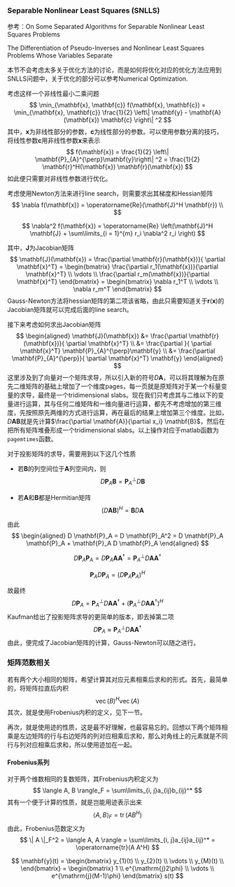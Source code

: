 ### Separable Nonlinear Least Squares (SNLLS)

参考：On Some Separated Algorithms for Separable Nonlinear Least Squares Problems

The Differentiation of Pseudo-Inverses and Nonlinear Least Squares Problems Whose Variables Separate

本节不会考虑太多关于优化方法的讨论，而是如何将优化对应的优化方法应用到SNLLS问题中，关于优化的部分可以参考Numerical Optimization. 

考虑这样一个非线性最小二乘问题
$$
\min_{\mathbf{x}, \mathbf{c}} f(\mathbf{x}, \mathbf{c}) = \min_{\mathbf{x}, \mathbf{c}} \frac{1}{2} \left\| \mathbf{y} - \mathbf{A}(\mathbf{x}) \mathbf{c} \right\| ^2
$$
其中，$\mathbf{x}$为非线性部分的参数，$\mathbf{c}$为线性部分的参数。可以使用参数分离的技巧，将线性参数$\mathbf{c}$用非线性参数$\mathbf{x}$来表示
$$
f(\mathbf{x}) =  \frac{1}{2} \left\| \mathbf{P}_{A}^{\perp}\mathbf{y}\right\| ^2 = \frac{1}{2} \mathbf{r}^H(\mathbf{x}) \mathbf{r}(\mathbf{x})
$$
如此便只需要对非线性参数进行优化。

考虑使用Newton方法来进行line search，则需要求出其梯度和Hessian矩阵
$$
\nabla f(\mathbf{x}) = \operatorname{Re}(\mathbf{J}^H \mathbf{r}) \\
$$

$$
\nabla^2 f(\mathbf{x}) = \operatorname{Re} \left(\mathbf{J}^H \mathbf{J} + \sum\limits_{i = 1}^{m} r_i \nabla^2 r_i \right)
$$

其中，$\mathbf{J}$为Jacobian矩阵
$$
\mathbf{J}(\mathbf{x}) = \frac{\partial \mathbf{r}(\mathbf{x})}{ \partial \mathbf{x}^T} = \begin{bmatrix}
\frac{\partial r_1(\mathbf{x})}{\partial \mathbf{x}^T} \\
\vdots \\
\frac{\partial r_m(\mathbf{x})}{\partial \mathbf{x}^T}
\end{bmatrix} = \begin{bmatrix}
\nabla r_1^T \\
\vdots \\
\nabla r_m^T
\end{bmatrix}
$$
Gauss-Newton方法将hessian矩阵的第二项该省略，由此只需要知道关于$\mathbf{r}(\mathbf{x})$的Jacobian矩阵就可以完成后面的line search。

接下来考虑如何求出Jacobian矩阵
$$
\begin{aligned}
\mathbf{J}(\mathbf{x}) &= \frac{\partial \mathbf{r}(\mathbf{x})}{ \partial \mathbf{x}^T} \\
&= \frac{\partial }{ \partial \mathbf{x}^T} \mathbf{P}_{A}^{\perp}\mathbf{y} \\
&= \frac{\partial \mathbf{P}_{A}^{\perp}}{ \partial \mathbf{x}^T} \mathbf{y}
\end{aligned}
$$
这里涉及到了向量对一个矩阵求导，所以引入新的符号$D \mathbf{A}$，可以将其理解为在原先二维矩阵的基础上增加了一个维度pages，每一页就是原矩阵对于某一个标量变量的求导，最终是一个tridimensional slabs。现在我们只考虑其与二维以下的变量进行运算，其与任何二维矩阵和一维向量进行运算，都先不考虑增加的第三维度，先按照原先两维的方式进行运算，再在最后的结果上增加第三个维度。比如，$D \mathbf{A} \mathbf{B}$就是先计算$\frac{\partial  \mathbf{A}}{\partial x_i} \mathbf{B}$，然后在把所有矩阵堆叠形成一个tridimensional slabs。以上操作对应于matlab函数为`pagemtimes`函数。

对于投影矩阵的求导，需要用到以下这几个性质

- 若$\mathbf{B}$的列空间位于$\mathbf{A}$列空间内，则
  $$
  D \mathbf{P}_A \mathbf{B} = \mathbf{P}_{A}^{\perp} D \mathbf{B}
  $$

- 若$\mathbf{A}$和$\mathbf{B}$都是Hermitian矩阵
  $$
  (D \mathbf{A}\mathbf{B})^H = \mathbf{B} D \mathbf{A}
  $$

由此
$$
\begin{aligned}
D \mathbf{P}_A = D \mathbf{P}_A^2 = D \mathbf{P}_A \mathbf{P}_A  + \mathbf{P}_A D \mathbf{P}_A 
\end{aligned}
$$

$$
D \mathbf{P}_A \mathbf{P}_A = D  \mathbf{P}_A \mathbf{A} \mathbf{A}^{\dagger} = \mathbf{P}_A^{\perp} D \mathbf{A} \mathbf{A}^{\dagger}
$$

$$
\mathbf{P}_A D \mathbf{P}_A  = (D \mathbf{P}_A  \mathbf{P}_A )^H
$$

故最终
$$
D \mathbf{P}_A = \mathbf{P}_A^{\perp} D \mathbf{A} \mathbf{A}^{\dagger} + (\mathbf{P}_A^{\perp} D \mathbf{A} \mathbf{A}^{\dagger})^H
$$
Kaufman给出了投影矩阵求导的更简单的版本，即去掉第二项
$$
D \mathbf{P}_A \approx \mathbf{P}_A^{\perp} D \mathbf{A} \mathbf{A}^{\dagger}
$$
由此，便完成了Jacobian矩阵的计算，Gauss-Newton可以随之进行。

### 矩阵范数相关

若有两个大小相同的矩阵，希望计算其对应元素相乘后求和的形式。首先，最简单的，将矩阵拉直后内积
$$
\operatorname{vec}(B)^H \operatorname{vec}(A)
$$
其次，就是使用Frobenius内积的定义，见下一节。

再次，就是使用迹的性质，这是最不好理解，也最容易忘的。回想以下两个矩阵相乘是左边矩阵的行与右边矩阵的列对应相乘后求和，那么对角线上的元素就是不同行与列对应相乘后求和，所以使用迹加在一起。

#### Frobenius系列

对于两个维数相同的复数矩阵，其Frobenius内积定义为
$$
\langle A, B \rangle_F = \sum\limits_{i, j}a_{ij}b_{ij}^*
$$
其有一个便于计算的性质，就是岂能用迹表示出来
$$
\langle A, B \rangle_F = \operatorname{tr}(A B^H)
$$
由此，Frobenius范数定义为
$$
\| A \|_F^2 = \langle A, A \rangle = \sum\limits_{i, j}a_{ij}a_{ij}^* = \operatorname{tr}(A A^H)
$$

$$
\mathbf{y}(t) = \begin{bmatrix}
y_{1}(t)  \\
y_{2}(t) \\
\vdots \\
y_{M}(t) \\
\end{bmatrix} = \begin{bmatrix}
1 \\
e^{\mathrm{j}2\phi} \\
\vdots \\
e^{\mathrm{j}(M-1)\phi}
\end{bmatrix} s(t)
$$